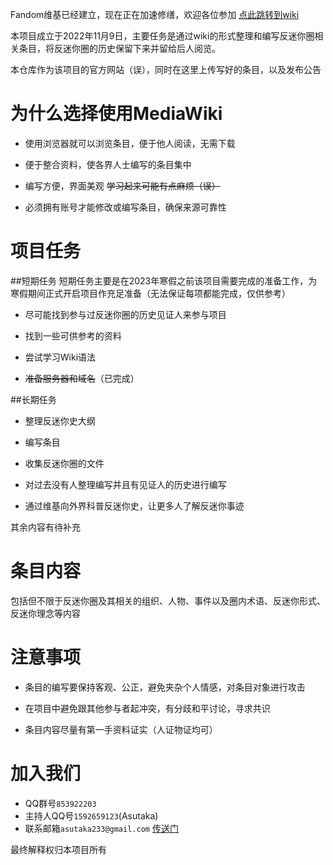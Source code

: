 Fandom维基已经建立，现在正在加速修缮，欢迎各位参加
[点此跳转到wiki](https://mingke.fandom.com/zh/wiki/%E9%93%AD%E5%88%BB_Wiki)



本项目成立于2022年11月9日，主要任务是通过wiki的形式整理和编写反迷你圈相关条目，将反迷你圈的历史保留下来并留给后人阅览。

本仓库作为该项目的官方网站（误），同时在这里上传写好的条目，以及发布公告

# 为什么选择使用MediaWiki
- 使用浏览器就可以浏览条目，便于他人阅读，无需下载

- 便于整合资料，使各界人士编写的条目集中

- 编写方便，界面美观 ~~学习起来可能有点麻烦（误）~~

- 必须拥有账号才能修改或编写条目，确保来源可靠性

# 项目任务
##短期任务
短期任务主要是在2023年寒假之前该项目需要完成的准备工作，为寒假期间正式开启项目作充足准备（无法保证每项都能完成，仅供参考）

- 尽可能找到参与过反迷你圈的历史见证人来参与项目

- 找到一些可供参考的资料

- 尝试学习Wiki语法

- ~~准备服务器和域名~~（已完成）

##长期任务
- 整理反迷你史大纲

- 编写条目

- 收集反迷你圈的文件

- 对过去没有人整理编写并且有见证人的历史进行编写

- 通过维基向外界科普反迷你史，让更多人了解反迷你事迹

其余内容有待补充

# 条目内容
包括但不限于反迷你圈及其相关的组织、人物、事件以及圈内术语、反迷你形式、反迷你理念等内容

# 注意事项
- 条目的编写要保持客观、公正，避免夹杂个人情感，对条目对象进行攻击

- 在项目中避免跟其他参与者起冲突，有分歧和平讨论，寻求共识

- 条目内容尽量有第一手资料证实（人证物证均可）
# 加入我们
- QQ群号`853922203`
- 主持人QQ号`1592659123`(Asutaka)
- 联系邮箱`asutaka233@gmail.com`
[传送门](https://jq.qq.com/?_wv=1027&k=yTaCJPMO)

最终解释权归本项目所有
